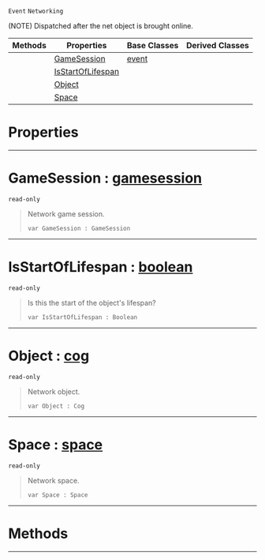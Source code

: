  `Event` `Networking`



(NOTE) Dispatched after the net object is brought online.

|Methods|Properties|Base Classes|Derived Classes|
|---|---|---|---|
| |[ GameSession](https://github.com/ZilchEngine/ZilchDocs/blob/master/code_reference/class_reference/netobjectonline.md#gamesession-zilch-engine)|[event](https://github.com/ZilchEngine/ZilchDocs/blob/master/code_reference/class_reference/event.md)| |
| |[ IsStartOfLifespan](https://github.com/ZilchEngine/ZilchDocs/blob/master/code_reference/class_reference/netobjectonline.md#isstartoflifespan-zilch-e)| | |
| |[ Object](https://github.com/ZilchEngine/ZilchDocs/blob/master/code_reference/class_reference/netobjectonline.md#object-zilch-engine-docum)| | |
| |[ Space](https://github.com/ZilchEngine/ZilchDocs/blob/master/code_reference/class_reference/netobjectonline.md#space-zilch-engine-docume)| | |


 #  Properties


---  
 #  GameSession : [gamesession](https://github.com/ZilchEngine/ZilchDocs/blob/master/code_reference/class_reference/gamesession.md)

 `read-only`

> Network game session.
> ``` lang=cpp, name=Nada
> var GameSession : GameSession


---  
 #  IsStartOfLifespan : [boolean](https://github.com/ZilchEngine/ZilchDocs/blob/master/code_reference/nada_base_types/boolean.md)

 `read-only`

> Is this the start of the object's lifespan?
> ``` lang=cpp, name=Nada
> var IsStartOfLifespan : Boolean


---  
 #  Object : [cog](https://github.com/ZilchEngine/ZilchDocs/blob/master/code_reference/class_reference/cog.md)

 `read-only`

> Network object.
> ``` lang=cpp, name=Nada
> var Object : Cog


---  
 #  Space : [space](https://github.com/ZilchEngine/ZilchDocs/blob/master/code_reference/class_reference/space.md)

 `read-only`

> Network space.
> ``` lang=cpp, name=Nada
> var Space : Space


---  
 #  Methods


---  
 

 